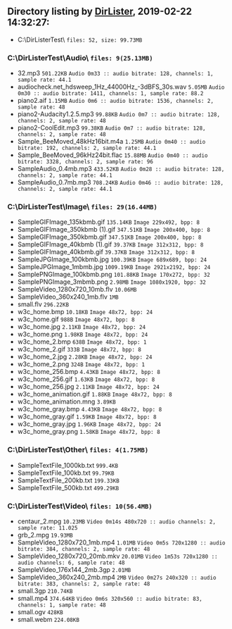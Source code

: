 ﻿## Directory listing by [DirLister](https://github.com/SanderSade/DirLister/), 2019-02-22 14:32:27:
* C:\DirListerTest\ `files: 52, size: 99.73MB`


### C:\DirListerTest\Audio\ `files: 9(25.13MB)`

* 32.mp3 `501.22KB` `Audio 0m33 :: audio bitrate: 128, channels: 1, sample rate: 44.1`
* audiocheck.net_hdsweep_1Hz_44000Hz_-3dBFS_30s.wav `5.05MB` `Audio 0m30 :: audio bitrate: 1411, channels: 1, sample rate: 88.2`
* piano2.aif `1.15MB` `Audio 0m6 :: audio bitrate: 1536, channels: 2, sample rate: 48`
* piano2-Audacity1.2.5.mp3 `99.88KB` `Audio 0m7 :: audio bitrate: 128, channels: 2, sample rate: 48`
* piano2-CoolEdit.mp3 `99.38KB` `Audio 0m7 :: audio bitrate: 128, channels: 2, sample rate: 48`
* Sample_BeeMoved_48kHz16bit.m4a `1.25MB` `Audio 0m40 :: audio bitrate: 192, channels: 2, sample rate: 44.1`
* Sample_BeeMoved_96kHz24bit.flac `15.88MB` `Audio 0m40 :: audio bitrate: 3328, channels: 2, sample rate: 96`
* SampleAudio_0.4mb.mp3 `433.52KB` `Audio 0m28 :: audio bitrate: 128, channels: 2, sample rate: 44.1`
* SampleAudio_0.7mb.mp3 `708.24KB` `Audio 0m46 :: audio bitrate: 128, channels: 2, sample rate: 44.1`


### C:\DirListerTest\Image\ `files: 29(16.44MB)`

* SampleGIFImage_135kbmb.gif `135.14KB` `Image 229x492, bpp: 8`
* SampleGIFImage_350kbmb (1).gif `347.51KB` `Image 200x400, bpp: 8`
* SampleGIFImage_350kbmb.gif `347.51KB` `Image 200x400, bpp: 8`
* SampleGIFImage_40kbmb (1).gif `39.37KB` `Image 312x312, bpp: 8`
* SampleGIFImage_40kbmb.gif `39.37KB` `Image 312x312, bpp: 8`
* SampleJPGImage_100kbmb.jpg `100.39KB` `Image 689x689, bpp: 24`
* SampleJPGImage_1mbmb.jpg `1009.19KB` `Image 2921x2192, bpp: 24`
* SamplePNGImage_100kbmb.png `101.88KB` `Image 170x272, bpp: 32`
* SamplePNGImage_3mbmb.png `2.98MB` `Image 1080x1920, bpp: 32`
* SampleVideo_1280x720_10mb.flv `10.06MB`
* SampleVideo_360x240_1mb.flv `1MB`
* small.flv `296.22KB`
* w3c_home.bmp `10.18KB` `Image 48x72, bpp: 24`
* w3c_home.gif `988B` `Image 48x72, bpp: 8`
* w3c_home.jpg `2.11KB` `Image 48x72, bpp: 24`
* w3c_home.png `1.98KB` `Image 48x72, bpp: 24`
* w3c_home_2.bmp `638B` `Image 48x72, bpp: 1`
* w3c_home_2.gif `333B` `Image 48x72, bpp: 8`
* w3c_home_2.jpg `2.28KB` `Image 48x72, bpp: 24`
* w3c_home_2.png `324B` `Image 48x72, bpp: 1`
* w3c_home_256.bmp `4.43KB` `Image 48x72, bpp: 8`
* w3c_home_256.gif `1.63KB` `Image 48x72, bpp: 8`
* w3c_home_256.jpg `2.11KB` `Image 48x72, bpp: 24`
* w3c_home_animation.gif `1.88KB` `Image 48x72, bpp: 8`
* w3c_home_animation.mng `3.89KB`
* w3c_home_gray.bmp `4.43KB` `Image 48x72, bpp: 8`
* w3c_home_gray.gif `1.59KB` `Image 48x72, bpp: 8`
* w3c_home_gray.jpg `1.96KB` `Image 48x72, bpp: 24`
* w3c_home_gray.png `1.58KB` `Image 48x72, bpp: 8`


### C:\DirListerTest\Other\ `files: 4(1.75MB)`

* SampleTextFile_1000kb.txt `999.4KB`
* SampleTextFile_100kb.txt `99.79KB`
* SampleTextFile_200kb.txt `199.33KB`
* SampleTextFile_500kb.txt `499.29KB`


### C:\DirListerTest\Video\ `files: 10(56.4MB)`

* centaur_2.mpg `10.23MB` `Video 0m14s 480x720 :: audio channels: 2, sample rate: 11.025`
* grb_2.mpg `19.93MB`
* SampleVideo_1280x720_1mb.mp4 `1.01MB` `Video 0m5s 720x1280 :: audio bitrate: 384, channels: 2, sample rate: 48`
* SampleVideo_1280x720_20mb.mkv `20.01MB` `Video 1m53s 720x1280 :: audio channels: 6, sample rate: 48`
* SampleVideo_176x144_2mb.3gp `2.01MB`
* SampleVideo_360x240_2mb.mp4 `2MB` `Video 0m27s 240x320 :: audio bitrate: 383, channels: 2, sample rate: 48`
* small.3gp `210.74KB`
* small.mp4 `374.64KB` `Video 0m6s 320x560 :: audio bitrate: 83, channels: 1, sample rate: 48`
* small.ogv `428KB`
* small.webm `224.08KB`
